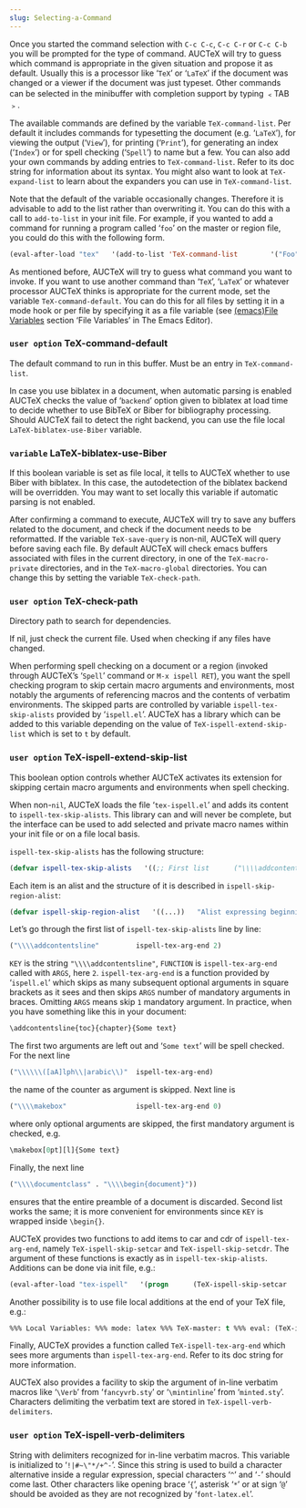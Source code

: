 ```yaml
---
slug: Selecting-a-Command
---
```


Once you started the command selection with `C-c C-c`, `C-c C-r` or `C-c C-b` you will be prompted for the type of command. AUCTeX will try to guess which command is appropriate in the given situation and propose it as default. Usually this is a processor like ‘`TeX`’ or ‘`LaTeX`’ if the document was changed or a viewer if the document was just typeset. Other commands can be selected in the minibuffer with completion support by typing ﹤TAB﹥.

The available commands are defined by the variable `TeX-command-list`. Per default it includes commands for typesetting the document (e.g. ‘`LaTeX`’), for viewing the output (‘`View`’), for printing (‘`Print`’), for generating an index (‘`Index`’) or for spell checking (‘`Spell`’) to name but a few. You can also add your own commands by adding entries to `TeX-command-list`. Refer to its doc string for information about its syntax. You might also want to look at `TeX-expand-list` to learn about the expanders you can use in `TeX-command-list`.

Note that the default of the variable occasionally changes. Therefore it is advisable to add to the list rather than overwriting it. You can do this with a call to `add-to-list` in your init file. For example, if you wanted to add a command for running a program called ‘`foo`’ on the master or region file, you could do this with the following form.

```lisp
(eval-after-load "tex"   '(add-to-list 'TeX-command-list 		'("Foo" "foo %s" TeX-run-command t t :help "Run foo") t)) 
```

As mentioned before, AUCTeX will try to guess what command you want to invoke. If you want to use another command than ‘`TeX`’, ‘`LaTeX`’ or whatever processor AUCTeX thinks is appropriate for the current mode, set the variable `TeX-command-default`. You can do this for all files by setting it in a mode hook or per file by specifying it as a file variable (see [(emacs)File Variables](https://www.gnu.org/software/emacs/manual/html_mono/emacs.html#File-Variables) section ‘File Variables’ in The Emacs Editor).

### <span className="tag useroption">`user option`</span> **TeX-command-default**

The default command to run in this buffer. Must be an entry in `TeX-command-list`.

In case you use biblatex in a document, when automatic parsing is enabled AUCTeX checks the value of ‘`backend`’ option given to biblatex at load time to decide whether to use BibTeX or Biber for bibliography processing. Should AUCTeX fail to detect the right backend, you can use the file local `LaTeX-biblatex-use-Biber` variable.

### <span className="tag variable">`variable`</span> **LaTeX-biblatex-use-Biber**

If this boolean variable is set as file local, it tells to AUCTeX whether to use Biber with biblatex. In this case, the autodetection of the biblatex backend will be overridden. You may want to set locally this variable if automatic parsing is not enabled.

After confirming a command to execute, AUCTeX will try to save any buffers related to the document, and check if the document needs to be reformatted. If the variable `TeX-save-query` is non-nil, AUCTeX will query before saving each file. By default AUCTeX will check emacs buffers associated with files in the current directory, in one of the `TeX-macro-private` directories, and in the `TeX-macro-global` directories. You can change this by setting the variable `TeX-check-path`.

### <span className="tag useroption">`user option`</span> **TeX-check-path**

Directory path to search for dependencies.

If nil, just check the current file. Used when checking if any files have changed.

When performing spell checking on a document or a region (invoked through AUCTeX’s ‘`Spell`’ command or `M-x ispell RET`), you want the spell checking program to skip certain macro arguments and environments, most notably the arguments of referencing macros and the contents of verbatim environments. The skipped parts are controlled by variable `ispell-tex-skip-alists` provided by ‘`ispell.el`’. AUCTeX has a library which can be added to this variable depending on the value of `TeX-ispell-extend-skip-list` which is set to `t` by default.

### <span className="tag useroption">`user option`</span> **TeX-ispell-extend-skip-list**

This boolean option controls whether AUCTeX activates its extension for skipping certain macro arguments and environments when spell checking.

When non-`nil`, AUCTeX loads the file ‘`tex-ispell.el`’ and adds its content to `ispell-tex-skip-alists`. This library can and will never be complete, but the interface can be used to add selected and private macro names within your init file or on a file local basis.

`ispell-tex-skip-alists` has the following structure:

```lisp
(defvar ispell-tex-skip-alists   '((;; First list      ("\\\\addcontentsline"         ispell-tex-arg-end 2)      ("\\\\\\([aA]lph\\|arabic\\)"  ispell-tex-arg-end)      ("\\\\makebox"                 ispell-tex-arg-end 0)      ("\\\\documentclass" . "\\\\begin{document}"))     (;; Second list      ("\\(figure\\|table\\)\\*?"  ispell-tex-arg-end 0)      ("list"                      ispell-tex-arg-end 2)      ("verbatim\\*?" . "\\\\end{verbatim\\*?}")))   "*Lists of regions to be skipped in TeX mode. First list is used raw. Second list has key placed inside \\begin{}.") 
```

Each item is an alist and the structure of it is described in `ispell-skip-region-alist`:

```lisp
(defvar ispell-skip-region-alist   '((...))   "Alist expressing beginning and end of regions not to spell check. The alist key must be a regular expression. Valid forms include:   (KEY) - just skip the key.   (KEY . REGEXP) - skip to the end of REGEXP.                    REGEXP may be string or symbol.   (KEY REGEXP) - skip to end of REGEXP.  REGEXP must be a string.   (KEY FUNCTION ARGS) - FUNCTION called with ARGS                         returns end of region.") 
```

Let’s go through the first list of `ispell-tex-skip-alists` line by line:

```lisp
("\\\\addcontentsline"         ispell-tex-arg-end 2) 
```

`KEY` is the string `"\\\\addcontentsline"`, `FUNCTION` is `ispell-tex-arg-end` called with `ARGS`, here `2`. `ispell-tex-arg-end` is a function provided by ‘`ispell.el`’ which skips as many subsequent optional arguments in square brackets as it sees and then skips `ARGS` number of mandatory arguments in braces. Omitting `ARGS` means skip `1` mandatory argument. In practice, when you have something like this in your document:

```lisp
\addcontentsline{toc}{chapter}{Some text} 
```

The first two arguments are left out and ‘`Some text`’ will be spell checked. For the next line

```lisp
("\\\\\\([aA]lph\\|arabic\\)"  ispell-tex-arg-end) 
```

the name of the counter as argument is skipped. Next line is

```lisp
("\\\\makebox"                 ispell-tex-arg-end 0) 
```

where only optional arguments are skipped, the first mandatory argument is checked, e.g.

```lisp
\makebox[0pt][l]{Some text} 
```

Finally, the next line

```lisp
("\\\\documentclass" . "\\\\begin{document}")) 
```

ensures that the entire preamble of a document is discarded. Second list works the same; it is more convenient for environments since `KEY` is wrapped inside `\begin{}`.

AUCTeX provides two functions to add items to car and cdr of `ispell-tex-arg-end`, namely `TeX-ispell-skip-setcar` and `TeX-ispell-skip-setcdr`. The argument of these functions is exactly as in `ispell-tex-skip-alists`. Additions can be done via init file, e.g.:

```lisp
(eval-after-load "tex-ispell"   '(progn      (TeX-ispell-skip-setcar       '(("\\\\mymacro" ispell-tex-arg-end)))      (TeX-ispell-skip-setcdr       '(("myverbatim" . "\\\\end{myverbatim}"))))) 
```

Another possibility is to use file local additions at the end of your TeX file, e.g.:

```lisp
%%% Local Variables: %%% mode: latex %%% TeX-master: t %%% eval: (TeX-ispell-skip-setcar '(("\\\\mymacro" . "{[-0-9]+}"))) %%% End: 
```

Finally, AUCTeX provides a function called `TeX-ispell-tex-arg-end` which sees more arguments than `ispell-tex-arg-end`. Refer to its doc string for more information.

AUCTeX also provides a facility to skip the argument of in-line verbatim macros like ‘`\Verb`’ from ‘`fancyvrb.sty`’ or ‘`\mintinline`’ from ‘`minted.sty`’. Characters delimiting the verbatim text are stored in `TeX-ispell-verb-delimiters`.

### <span className="tag useroption">`user option`</span> **TeX-ispell-verb-delimiters**

String with delimiters recognized for in-line verbatim macros. This variable is initialized to ‘`!|#~\"*/+^-`’. Since this string is used to build a character alternative inside a regular expression, special characters ‘`^`’ and ‘`-`’ should come last. Other characters like opening brace ‘`{`’, asterisk ‘`*`’ or at sign ‘`@`’ should be avoided as they are not recognized by ‘`font-latex.el`’.
